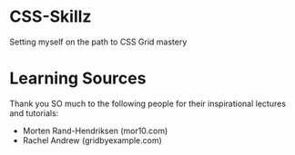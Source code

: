 # CSS-Skillz
Setting myself on the path to CSS Grid mastery


# Learning Sources
Thank you SO much to the following people for their inspirational lectures and tutorials:
* Morten Rand-Hendriksen (mor10.com)
* Rachel Andrew (gridbyexample.com)